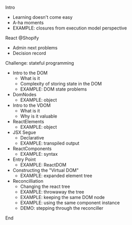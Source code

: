 Intro

- Learning doesn't come easy
- A-ha moments
- EXAMPLE: closures from execution model perspective

React @Shopify

- Admin next problems
- Decision record

Challenge: stateful programming

- Intro to the DOM
  - What is it
  - Complexity of storing state in the DOM
  - EXAMPLE: DOM state problems
- DomNodes
  - EXAMPLE: object
- Intro to the VDOM
  - What is it
  - Why is it valuable
- ReactElements
  - EXAMPLE: object
- JSX Segue
  - Declarative
  - EXAMPLE: transpiled output
- ReactComponents
  - EXAMPLE: syntax
- Entry Point
  - EXAMPLE: ReactDOM
- Constructing the "Virtual DOM"
  - EXAMPLE: expanded element tree
- Reconcilliation
  - Changing the react tree
  - EXAMPLE: throwaway the tree
  - EXAMPLE: keeping the same DOM node
  - EXAMPLE: using the same component instance
  - DEMO: stepping through the reconciller

End
